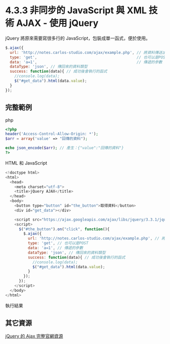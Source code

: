 # 4.3.3 非同步的 JavaScript 與 XML 技術 AJAX - 使用 jQuery

jQuery 將原來需要寫很多行的 JavaScript，包裝成單一函式，便於使用。

```js
$.ajax({
  url: 'http://notes.carlos-studio.com/ajax/example.php', // 將資料傳送出去的網址
  type: 'get',                                            // 也可以是POST
  data: 'a=1',                                            // 傳遞的參數
  dataType: 'json', // 傳回來的資料類型
  success: function(data){ // 成功後會執行的函式
    //console.log(data);
    $("#get_data").html(data.value);
  }
});
```

## 完整範例

php

```php
<?php
header('Access-Control-Allow-Origin: *');
$arr = array('value' => "回傳的資料");

echo json_encode($arr); // 產生：{"value":"回傳的資料"}
?>
```

HTML 和 JavaScript

```js
<!doctype html>
<html>
  <head>
    <meta charset="utf-8">
    <title>jQuery AJAX</title>
  </head>
  <body>
    <button type="button" id="the_button">取得資料</button>
    <div id="get_data"></div>

    <script src="https://ajax.googleapis.com/ajax/libs/jquery/3.3.1/jquery.min.js"></script>
    <script>
      $("#the_button").on("click", function(){
        $.ajax({
          url: 'http://notes.carlos-studio.com/ajax/example.php', // 將資料傳送出去的網址
          type: 'get', // 也可以是POST
          data: 'a=1', // 傳遞的參數
          dataType: 'json', // 傳回來的資料類型
          success: function(data){ // 成功後會執行的函式
            //console.log(data);
            $("#get_data").html(data.value);
          }
        });
      });
    </script>
  </body>
</html>
```

執行結果

## 其它資源

[jQuery 的 Ajax 完整官網資源](http://api.jquery.com/jQuery.ajax/)

